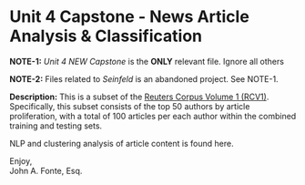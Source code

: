 # Unit 4 Capstone - News Article Analysis & Classification

**NOTE-1:** *Unit 4 NEW Capstone* is the **ONLY** relevant file. Ignore all others

**NOTE-2:** Files related to *Seinfeld* is an abandoned project. See NOTE-1.

**Description:** This is a subset of the [Reuters Corpus Volume 1 (RCV1)](https://scikit-learn.org/0.17/datasets/rcv1.html). Specifically, this subset consists of the top 50 authors by article proliferation, with a total of 100 articles per each author within the combined training and testing sets.

NLP and clustering analysis of article content is found here.

Enjoy, <br>
John A. Fonte, Esq.

